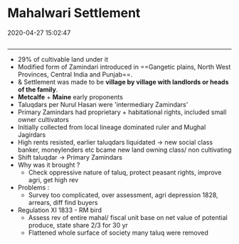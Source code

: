 # Mahalwari Settlement
2020-04-27 15:02:47
```toc
```
---

-   29% of cultivable land under it
-   Modified form of Zamindari introduced in ==Gangetic plains, North West Provinces, Central India and Punjab==.
- &  Settlement was made to be **village by village with landlords or heads of the family**.
-   **Metcalfe** + **Maine** early proponents
-   Taluqdars per Nurul Hasan were 'intermediary Zamindars'
-   Primary Zamindars had proprietary + habitational rights, included small owner cultivators
-   Initially collected from local lineage dominated ruler and Mughal Jagirdars
-   High rents resisted, earlier taluqdars liquidated -> new social class banker, moneylenders etc bcame new land owning class/ non cultivating
-   Shift taluqdar -> Primary Zamindars
-   Why was it brought ? 
	- Check oppressive nature of taluq, protect peasant rights, improve agri, get high rev
-   Problems : 
	- Survey too complicated, over assessment, agri depression 1828, arrears, diff find buyers
-   Regulation XI 1833 - RM bird
	-   Assess rev of entire mahal/ fiscal unit base on net value of potential produce, state share 2/3 for 30 yr
	-   Flattened whole surface of society many taluq were removed





